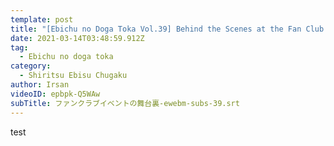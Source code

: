 ```yaml
---
template: post
title: "[Ebichu no Doga Toka Vol.39] Behind the Scenes at the Fan Club Event"
date: 2021-03-14T03:48:59.912Z
tag:
  - Ebichu no doga toka
category:
  - Shiritsu Ebisu Chugaku
author: Irsan
videoID: epbpk-Q5WAw
subTitle: ファンクラブイベントの舞台裏-ewebm-subs-39.srt
---
```

test